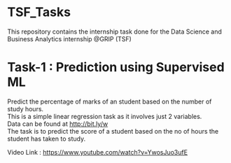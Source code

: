 # TSF_Tasks
This repository contains the internship task done for the Data Science and Business Analytics internship @GRIP (TSF) 

# Task-1 : Prediction using Supervised ML 

Predict the percentage of marks of an student based on the number of study hours.  
This is a simple linear regression task as it involves just 2 variables.  
Data can be found at http://bit.ly/w  
The task is to predict the score of a student based on the no of hours the student has taken to study.

Video Link : https://www.youtube.com/watch?v=YwosJuo3ufE
